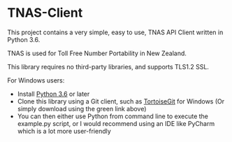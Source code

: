 # TNAS-Client
This project contains a very simple, easy to use, TNAS API Client written in Python 3.6.

TNAS is used for Toll Free Number Portability in New Zealand.

This library requires no third-party libraries, and supports TLS1.2 SSL. 

For Windows users:
  - Install [Python 3.6](https://www.python.org/downloads/release/python-360/) or later
  - Clone this library using a Git client, such as [TortoiseGit](https://tortoisegit.org/) for Windows (Or simply download using the green link above)
  - You can then either use Python from command line to execute the example.py script, or I would recommend using an IDE like PyCharm which is a lot more user-friendly
